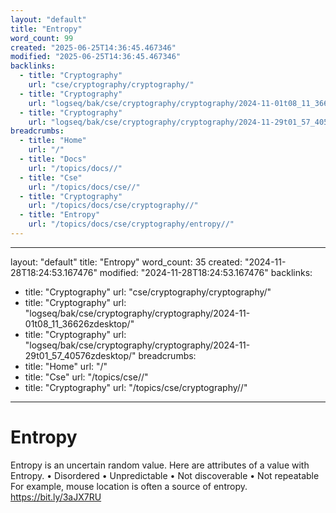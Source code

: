 ```yaml
---
layout: "default"
title: "Entropy"
word_count: 99
created: "2025-06-25T14:36:45.467346"
modified: "2025-06-25T14:36:45.467346"
backlinks:
  - title: "Cryptography"
    url: "cse/cryptography/cryptography/"
  - title: "Cryptography"
    url: "logseq/bak/cse/cryptography/cryptography/2024-11-01t08_11_36626zdesktop/"
  - title: "Cryptography"
    url: "logseq/bak/cse/cryptography/cryptography/2024-11-29t01_57_40576zdesktop/"
breadcrumbs:
  - title: "Home"
    url: "/"
  - title: "Docs"
    url: "/topics/docs//"
  - title: "Cse"
    url: "/topics/docs/cse//"
  - title: "Cryptography"
    url: "/topics/docs/cse/cryptography//"
  - title: "Entropy"
    url: "/topics/docs/cse/cryptography/entropy//"
---
```

---
layout: "default"
title: "Entropy"
word_count: 35
created: "2024-11-28T18:24:53.167476"
modified: "2024-11-28T18:24:53.167476"
backlinks:
  - title: "Cryptography"
    url: "cse/cryptography/cryptography/"
  - title: "Cryptography"
    url: "logseq/bak/cse/cryptography/cryptography/2024-11-01t08_11_36626zdesktop/"
  - title: "Cryptography"
    url: "logseq/bak/cse/cryptography/cryptography/2024-11-29t01_57_40576zdesktop/"
breadcrumbs:
  - title: "Home"
    url: "/"
  - title: "Cse"
    url: "/topics/cse//"
  - title: "Cryptography"
    url: "/topics/cse/cryptography//"
---
# Entropy

Entropy is an uncertain random value. Here are attributes of a value with Entropy.
• Disordered
• Unpredictable
• Not discoverable
• Not repeatable
For example, mouse location is often a source of entropy.
https://bit.ly/3aJX7RU